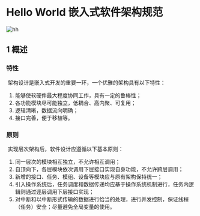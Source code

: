 # Hello World 嵌入式软件架构规范

![hh](https://img.shields.io/badge/version-0.9.2-green)

## 1 概述

### 特性	

​	架构设计是嵌入式开发的重要一环，一个优雅的架构具有以下特性：

1. 能够使软硬件最大程度协同工作，具有一定的鲁棒性；
2. 各功能模块尽可能独立，低耦合、高内聚、可复用；
3. 逻辑清晰，数据流向明确；
4. 接口完善，便于移植等。

### 原则

​	实现层次架构后，软件设计应遵循以下基本原则：

1. 同一层次的模块相互独立，不允许相互调用；
2. 自顶向下，各层模块依次调用下层接口实现自身功能，不允许跨层调用；
3. 新增的接口、任务、模组、设备等模块应与原有架构保持统一；
4. 引入操作系统后，任务调度和数据传递均应基于操作系统机制进行，任务内逻辑则通过逐层调用下层接口实现；
5. 对中断和以中断形式传输的数据进行恰当的处理，进行并发控制，保证线程（任务）安全；尽量避免全局变量的使用。

